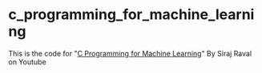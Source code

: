 # c_programming_for_machine_learning
This is the code for "[C Programming for Machine Learning](https://www.youtube.com/watch?v=giF8XoPTMFg)" By Siraj Raval on Youtube
